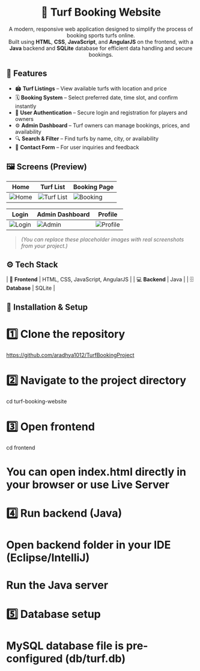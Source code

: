 <h1 align="center">🏏 Turf Booking Website</h1>

<p align="center">
  A modern, responsive web application designed to simplify the process of booking sports turfs online.<br>
  Built using <b>HTML</b>, <b>CSS</b>, <b>JavaScript</b>, and <b>AngularJS</b> on the frontend, with a <b>Java</b> backend and <b>SQLite</b> database for efficient data handling and secure bookings.
</p>


## 📌 Features

- 🏟️ **Turf Listings** – View available turfs with location and price  
- 🗓️ **Booking System** – Select preferred date, time slot, and confirm instantly  
- 👤 **User Authentication** – Secure login and registration for players and owners   
- ⚙️ **Admin Dashboard** – Turf owners can manage bookings, prices, and availability  
- 🔍 **Search & Filter** – Find turfs by name, city, or availability  
- 💬 **Contact Form** – For user inquiries and feedback  

## 🖼️ Screens (Preview)

| Home | Turf List | Booking Page |
|------|------------|--------------|
| ![Home](https://via.placeholder.com/300x600?text=Home+Screen) | ![Turf List](https://via.placeholder.com/300x600?text=Turf+List) | ![Booking](https://via.placeholder.com/300x600?text=Booking+Page) |

| Login | Admin Dashboard | Profile |
|--------|----------------|----------|
| ![Login](https://via.placeholder.com/300x600?text=Login+Screen) | ![Admin](https://via.placeholder.com/300x600?text=Admin+Dashboard) | ![Profile](https://via.placeholder.com/300x600?text=User+Profile) |

> *(You can replace these placeholder images with real screenshots from your project.)*

## ⚙️ Tech Stack

| 🎨 **Frontend** | HTML, CSS, JavaScript, AngularJS |
| 💻 **Backend** | Java |
| 🗄️ **Database** | SQLite |


## 🚀 Installation & Setup

# 1️⃣ Clone the repository
  https://github.com/aradhya1012/TurfBookingProject

# 2️⃣ Navigate to the project directory
cd turf-booking-website

# 3️⃣ Open frontend
cd frontend
# You can open index.html directly in your browser or use Live Server

# 4️⃣ Run backend (Java)
# Open backend folder in your IDE (Eclipse/IntelliJ)
# Run the Java server

# 5️⃣ Database setup
# MySQL database file is pre-configured (db/turf.db)

